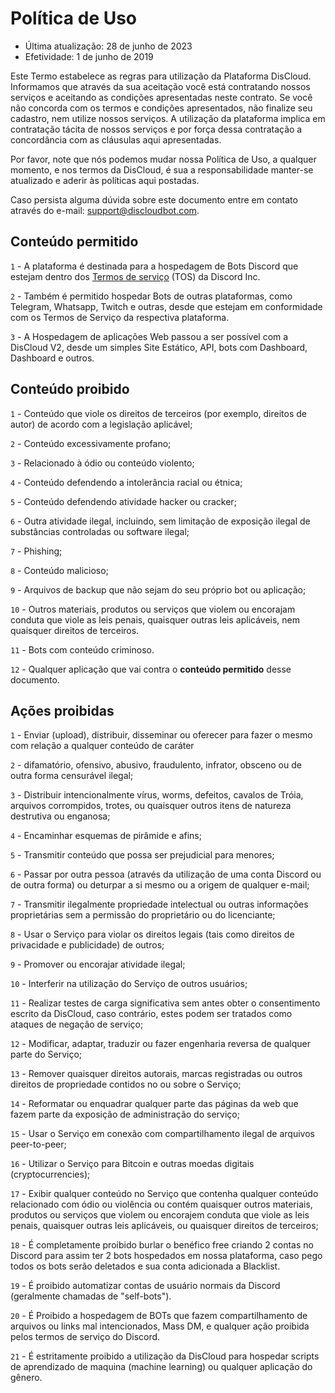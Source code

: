 # Política de Uso

* Última atualização: 28 de junho de 2023
* Efetividade: 1 de junho de 2019

Este Termo estabelece as regras para utilização da Plataforma DisCloud. Informamos que através da sua aceitação você está contratando nossos serviços e aceitando as condições apresentadas neste contrato. Se você não concorda com os termos e condições apresentados, não finalize seu cadastro, nem utilize nossos serviços. A utilização da plataforma implica em contratação tácita de nossos serviços e por força dessa contratação a concordância com as cláusulas aqui apresentadas.

Por favor, note que nós podemos mudar nossa Política de Uso, a qualquer momento, e nos termos da DisCloud, é sua a responsabilidade manter-se atualizado e aderir às políticas aqui postadas.

Caso persista alguma dúvida sobre este documento entre em contato através do e-mail: [support@discloudbot.com](mailto:support@discloudbot.com).

## Conteúdo permitido

`1` - A plataforma é destinada para a hospedagem de Bots Discord que estejam dentro dos [Termos de serviço](https://discordapp.com/terms) \(TOS\) da Discord Inc.

`2` - Também é permitido hospedar Bots de outras plataformas, como Telegram, Whatsapp, Twitch e outras, desde que estejam em conformidade com os Termos de Serviço da respectiva plataforma.

`3` - A Hospedagem de aplicações Web passou a ser possível com a DisCloud V2, desde um simples Site Estático, API, bots com Dashboard, Dashboard e outros.

## Conteúdo proibido

`1` - Conteúdo que viole os direitos de terceiros \(por exemplo, direitos de autor\) de acordo com a legislação aplicável;

`2` - Conteúdo excessivamente profano;

`3` - Relacionado à ódio ou conteúdo violento;

`4` - Conteúdo defendendo a intolerância racial ou étnica;

`5` - Conteúdo defendendo atividade hacker ou cracker;

`6` - Outra atividade ilegal, incluindo, sem limitação de exposição ilegal de substâncias controladas ou software ilegal;

`7` - Phishing;

`8` - Conteúdo malicioso;

`9` - Arquivos de backup que não sejam do seu próprio bot ou aplicação;

`10` - Outros materiais, produtos ou serviços que violem ou encorajam conduta que viole as leis penais, quaisquer outras leis aplicáveis, nem quaisquer direitos de terceiros.

`11` - Bots com conteúdo criminoso.

`12` - Qualquer aplicação que vai contra o **conteúdo permitido** desse documento.

## Ações proibidas

`1` - Enviar \(upload\), distribuir, disseminar ou oferecer para fazer o mesmo com relação a qualquer conteúdo de caráter 

`2` - difamatório, ofensivo, abusivo, fraudulento, infrator, obsceno ou de outra forma censurável ilegal;

`3` - Distribuir intencionalmente vírus, worms, defeitos, cavalos de Tróia, arquivos corrompidos, trotes, ou quaisquer outros itens de natureza destrutiva ou enganosa;

`4` - Encaminhar esquemas de pirâmide e afins;

`5` - Transmitir conteúdo que possa ser prejudicial para menores;

`6` - Passar por outra pessoa \(através da utilização de uma conta Discord ou de outra forma\) ou deturpar a si mesmo ou a origem de qualquer e-mail;

`7` - Transmitir ilegalmente propriedade intelectual ou outras informações proprietárias sem a permissão do proprietário ou do licenciante;

`8` - Usar o Serviço para violar os direitos legais \(tais como direitos de privacidade e publicidade\) de outros;

`9` - Promover ou encorajar atividade ilegal;

`10` - Interferir na utilização do Serviço de outros usuários;

`11` - Realizar testes de carga significativa sem antes obter o consentimento escrito da DisCloud, caso contrário, estes podem ser tratados como ataques de negação de serviço;

`12` - Modificar, adaptar, traduzir ou fazer engenharia reversa de qualquer parte do Serviço;

`13` - Remover quaisquer direitos autorais, marcas registradas ou outros direitos de propriedade contidos no ou sobre o Serviço;

`14` - Reformatar ou enquadrar qualquer parte das páginas da web que fazem parte da exposição de administração do serviço;

`15` - Usar o Serviço em conexão com compartilhamento ilegal de arquivos peer-to-peer;

`16` - Utilizar o Serviço para Bitcoin e outras moedas digitais \(cryptocurrencies\);

`17` - Exibir qualquer conteúdo no Serviço que contenha qualquer conteúdo relacionado com ódio ou violência ou contém quaisquer outros materiais, produtos ou serviços que violem ou encorajem conduta que viole as leis penais, quaisquer outras leis aplicáveis, ou quaisquer direitos de terceiros;

`18` - É completamente proibido burlar o benéfico free criando 2 contas no Discord para assim ter 2 bots hospedados em nossa plataforma, caso pego todos os bots serão deletados e sua conta adicionada a Blacklist.

`19` - É proibido automatizar contas de usuário normais da Discord \(geralmente chamadas de "self-bots"\).

`20` - É Proibido a hospedagem de BOTs que fazem compartilhamento de arquivos ou links mal intencionados, Mass DM, e qualquer ação proibida pelos termos de serviço do Discord.

`21` - É estritamente proibido a utilização da DisCloud para hospedar scripts de aprendizado de maquina \(machine learning\) ou qualquer aplicação do gênero.